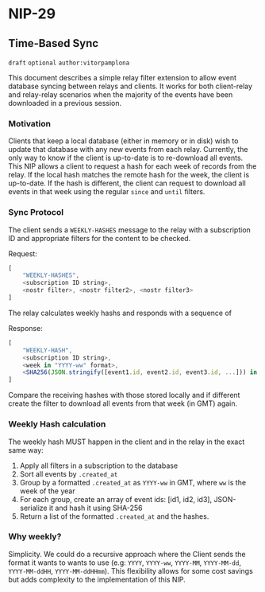 NIP-29
======

Time-Based Sync
---------------

`draft` `optional` `author:vitorpamplona`

This document describes a simple relay filter extension to allow event database syncing between relays and clients. It works for both client-relay and relay-relay scenarios when the majority of the events have been downloaded in a previous session. 

### Motivation

Clients that keep a local database (either in memory or in disk) wish to update that database with any new events from each relay. Currently, the only way to know if the client is up-to-date is to re-download all events. This NIP allows a client to request a hash for each week of records from the relay. If the local hash matches the remote hash for the week, the client is up-to-date. If the hash is different, the client can request to download all events in that week using the regular `since` and `until` filters. 


### Sync Protocol

The client sends a `WEEKLY-HASHES` message to the relay with a subscription ID and appropriate filters for the content to be checked. 

Request:
```js
[
    "WEEKLY-HASHES",
    <subscription ID string>,
    <nostr filter>, <nostr filter2>, <nostr filter3>
]
```

The relay calculates weekly hashs and responds with a sequence of 

Response:
```js
[
    "WEEKLY-HASH",
    <subscription ID string>,
    <week in "YYYY-ww" format>,
    <SHA256(JSON.stringify([event1.id, event2.id, event3.id, ...])) in hex>
]
```

Compare the receiving hashes with those stored locally and if different create the filter to download all events from that week (in GMT) again. 

### Weekly Hash calculation

The weekly hash MUST happen in the client and in the relay in the exact same way: 

1. Apply all filters in a subscription to the database
2. Sort all events by `.created_at`
3. Group by a formatted `.created_at` as `YYYY-ww` in GMT, where `ww` is the week of the year
4. For each group, create an array of event ids: [id1, id2, id3], JSON-serialize it and hash it using SHA-256
5. Return a list of the formatted `.created_at` and the hashes. 

### Why weekly? 

Simplicity. We could do a recursive approach where the Client sends the format it wants to wants to use (e.g: `YYYY`, `YYYY-ww`, `YYYY-MM`, `YYYY-MM-dd`, `YYYY-MM-ddHH`, `YYYY-MM-ddHHmm`). This flexibility allows for some cost savings but adds complexity to the implementation of this NIP. 
